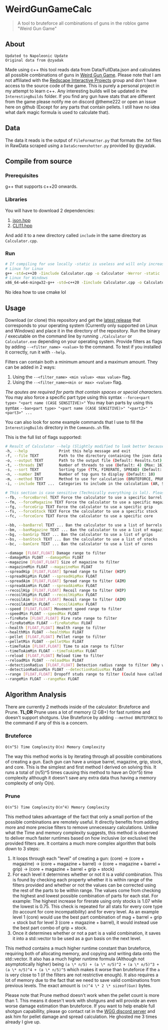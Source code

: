 # WeirdGunGameCalc
> A tool to bruteforce all combinations of guns in the roblox game "Weird Gun Game"

## About
`Updated to Napoleonic Update`<br/>
`Original data from @zyadak`<br/>

Made using c++ this tool reads data from Data/FullData.json and calculates all possible combinations of guns in [Weird Gun Game](https://www.roblox.com/games/94590879393563/Weird-Gun-Game-UPDATE). Please note that I am not affiliated with the [Redscape Interactive Projects](https://www.roblox.com/communities/35232296/Redscape-Interactive-Projects#!/about) group and don't have access to the source code of the game.
This is purely a personal project in my attempt to learn c++. Any interesting builds will be updated in the `InterestingBuilds` folder.
If you find any gun have stats that are different from the game please notify me on discord @theme222 or open an issue here on github (Except for any parts that contain pellets. I still have no idea what dark magic formula is used to calculate that).

## Data
The data it reads is the output of `FileFormatter.py` that formats the .txt files in RawData scraped using a `DataScreenshotter.py` provided by @zyadak.

## Compile from source
### Prerequisites
g++ that supports c++20 onwards.

### Libraries
You will have to download 2 dependencies:

1. [json.hpp](https://github.com/nlohmann/json/releases)
2. [CLI11.hpp](https://www.github.com/CLIUtils/CLI11/releases)

And add it to a new directory called `include` in the same directory as `Calculator.cpp`.

### Run
```sh
# If compiling for use locally -static is useless and will only increase binary size.
# Linux for Linux
g++ -std=c++20 -Iinclude Calculator.cpp -o Calculator -Werror -static
# Linux for Windows
x86_64-w64-mingw32-g++ -std=c++20 -Iinclude Calculator.cpp -o Calculator.exe -Werror -static
```
No idea how to use cmake lol

## Usage

Download (or clone) this repository and get the [latest
release](https://github.com/theme222/WeirdGunGameCalc/releases) that corresponds
to your operating system (Currently only supported on Linux and Windows) and
place it in the directory of the repository. Run the binary / executable on
the command line by running `./Calculator` or `Calculator.exe` depending on your
operating system. Provide filters as flags by adding `--<filter_name> <value>`
to the command. To test if you installed it correctly, run it with `--help`.

Filters can contain both a minimum amount and a maximum amount. They can be added in 2 ways:
1. Using the `--<filter_name> <min value> <max value>` flag.
2. Using the `--<filter_name><min or max> <value>` flag.

*The qoutes are required for parts that contain spaces or special characters.*
You may also force a specific part type using this syntax `--force<part type> "<part name (CASE SENSITIVE)>"`
You may ban parts by using this syntax `--ban<part type> "<part name (CASE SENSITIVE)>" "<part2>" "<part3>" ...`

You can also look for some example commands that I use to fill the `InterestingBuilds` directory in the `Commands.sh` file.

This is the full list of flags supported:
```sh
# Result of Calculator --help (Slightly modified to look better because it's kinda ugly. Lookin at you CLI11)
-h, --help              Print this help message and exit
-f, --file TEXT         Path to the directory containing the json data (Default: Data)
-o, --output TEXT       Path to the output file (Default: Results.txt)
-t, --threads INT       Number of threads to use (Default: 4) (Max: 16)
-s, --sort TEXT         Sorting type (TTK, FIRERATE, SPREAD) (Default: TTK)
-n, --number INT        Number of top guns to display (Default: 10)
-m, --method TEXT       Method to use for calculation (BRUTEFORCE, PRUNE) (Default: PRUNE)
-i, --include TEXT ...  Categories to include in the calculation (AR, Sniper, LMG, SMG, Shotgun, Weird) (REQUIRED)

# This section is case sensitive (Technically everything is lol). Please use the exact name that is shown inside of the game and surround it with qoutes like this "Arctic Warfare"
--fb, --forceBarrel TEXT Force the calculator to use a specific barrel
--fm, --forceMagazine TEXT Force the calculator to use a specific magazine
--fg, --forceGrip TEXT Force the calculator to use a specific grip
--fs, --forceStock TEXT Force the calculator to use a specific stock
--fc, --forceCore TEXT Force the calculator to use a specific core

--bb, --banBarrel TEXT ... Ban the calculator to use a list of barrels
--bm, --banMagazine TEXT ... Ban the calculator to use a list of magazines
--bg, --banGrip TEXT ... Ban the calculator to use a list of grips
--bs, --banStock TEXT ... Ban the calculator to use a list of stocks
--bc, --banCore TEXT ... Ban the calculator to use a list of cores

--damage [FLOAT,FLOAT] Damage range to filter
--damageMin FLOAT --damageMax FLOAT
--magazine [FLOAT,FLOAT] Size of magazine to filter
--magazineMin FLOAT --magazineMax FLOAT
--spreadHip [FLOAT,FLOAT] Spread range to filter (HIP)
--spreadHipMin FLOAT --spreadHipMax FLOAT
--spreadAim [FLOAT,FLOAT] Spread range to filter (AIM)
--spreadAimMin FLOAT --spreadAimMax FLOAT
--recoilHip [FLOAT,FLOAT] Recoil range to filter (HIP)
--recoilHipMin FLOAT --recoilHipMax FLOAT
--recoilAim [FLOAT,FLOAT] Recoil range to filter (AIM)
--recoilAimMin FLOAT --recoilAimMax FLOAT
--speed [FLOAT,FLOAT] Movement speed range to filter
--speedMin FLOAT --speedMax FLOAT
--fireRate [FLOAT,FLOAT] Fire rate range to filter
--fireRateMin FLOAT --fireRateMax FLOAT
--health [FLOAT,FLOAT] Health range to filter
--healthMin FLOAT --healthMax FLOAT
--pellet [FLOAT,FLOAT] Pellet range to filter
--pelletMin FLOAT --pelletMax FLOAT
--timeToAim [FLOAT,FLOAT] Time to aim range to filter
--timeToAimMin FLOAT --timeToAimMax FLOAT
--reload [FLOAT,FLOAT] Reload time to filter
--reloadMin FLOAT --reloadMax FLOAT
--detectionRadius [FLOAT,FLOAT] Detection radius range to filter (Why would you even use this?)
--detectionRadiusMin FLOAT --detectionRadiusMax FLOAT
--range [FLOAT,FLOAT] Dropoff studs range to filter (Could have called it rangeRange haha)
--rangeMin FLOAT --rangeMax FLOAT
```

## Algorithm Analysis

There are currently 2 methods inside of the calculator: Bruteforce and Prune.
**TL;DR** Prune uses a lot of memory (2 GB+) for fast runtime and doesn't support shotguns. Use Bruteforce by adding `--method BRUTEFORCE` to the command if any of this is a concern.

### Bruteforce

`O(n^5) Time Complexity`
`O(n) Memory Complexity`

The way this method works is by iterating through all possible combinations of
creating a gun. Each gun can have a unique barrel, magazine, grip, stock, and
core. This is the simplest and first method I derived on solving this. It runs a
total of (n/5)^5 times causing this method to have an O(n^5) time complexity
although it doesn't save any extra data thus having a memory complexity of only
O(n).

### Prune
`O(n^5) Time Complexity`
`O(n^4) Memory Complexity`

This method takes advantage of the fact that only a small portion of the
possible combinations are remotely useful. It directly benefits from adding more
and more precise filters to remove unnecessary calculations. Unlike what the
Time and memory complexity suggests, this method is observed to deliver much
faster runtimes based on how inclusive (or exclusive) the provided filters are.
It contains a much more complex algorithm that boils down to 3 steps:
1. It loops through each "level" of creating a gun: (core) -> (core + magazine) -> (core + magazine + barrel) -> (core + magazine + barrel + grip) -> (core + magazine + barrel + grip + stock)
2. For each level it determines whether or not it is a *valid* combination. This is found by checking each property whether it is within range of the filters provided and whether or not the values can be corrected using the rest of the parts to be within range. The values come from checking the highest and lowest possible combination of parts for each stat. For example: The highest increase for firerate using only stocks is 1.07 while the lowest is 0.75. This check is repeated for all stats for every core type (to account for core incompatibility) and for every level. As an example level 1 (core) would use the best part combination of mag + barrel + grip + stock but for level 3 (core + magazine + barrel), it would instead use the best part combo of grip + stock.
3. Once it determines whether or not a part is a valid combination, it saves it into a std::vector to be used as a gun basis on the next level.

This method contains a much higher runtime constant than bruteforce, requiring
both of allocating memory, and copying and writing data onto the std::vector. It
also has a much higher runtime formula (Although not asymptotically higher)
being `(a \* n/5) + (a \* n/5)^2 + (a \* n/5)^3 + (a \* n/5)^4 + (a \* n/5)^5`
which makes it worse than bruteforce if the `a` is very close to 1 (if the filters
are not restrictive enough). It also requires a lot of memory due to the fact
that we need to save valid combinations from previous levels. The exact amount
is `(n)^4 \* 2 \* sizeof(Gun)` bytes.

Please note that Prune method doesn't work when the pellet count is more than 1.
This means it doesn't work with shotguns and will provide an even worse damage
estimation than bruteforce. If you want to help enable full shotgun capabillity,
please go contact rat in the [WGG discord server](https://discord.gg/UtBfweSh)
and ask him for pellet damage and spread calculation. He ghosted me 3 times
already I give up.

